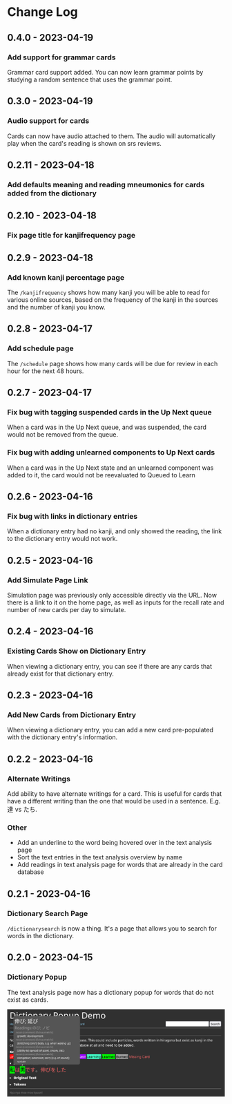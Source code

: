 # Change Log

## 0.4.0 - 2023-04-19
### Add support for grammar cards
Grammar card support added. You can now learn grammar points by studying a random sentence that uses the grammar point.

## 0.3.0 - 2023-04-19
### Audio support for cards
Cards can now have audio attached to them. The audio will automatically play when the card's reading is shown on srs reviews.

## 0.2.11 - 2023-04-18
### Add defaults meaning and reading mneumonics for cards added from the dictionary

## 0.2.10 - 2023-04-18
### Fix page title for kanjifrequency page

## 0.2.9 - 2023-04-18
### Add known kanji percentage page
The `/kanjifrequency` shows how many kanji you will be able to read for various online sources, based on the frequency of the kanji in the sources and the number of kanji you know.

## 0.2.8 - 2023-04-17
### Add schedule page
The `/schedule` page shows how many cards will be due for review in each hour for the next 48 hours.

## 0.2.7 - 2023-04-17
### Fix bug with tagging suspended cards in the Up Next queue
When a card was in the Up Next queue, and was suspended, the card would not be removed from the queue.

### Fix bug with adding unlearned components to Up Next cards
When a card was in the Up Next state and an unlearned component was added to it, the card would not be reevaluated to Queued to Learn

## 0.2.6 - 2023-04-16
### Fix bug with links in dictionary entries
When a dictionary entry had no kanji, and only showed the reading, the link to the dictionary entry would not work.

## 0.2.5 - 2023-04-16
### Add Simulate Page Link
Simulation page was previously only accessible directly via the URL. Now there is a link to it on the home page, as well as inputs for the recall rate and number of new cards per day to simulate.

## 0.2.4 - 2023-04-16
### Existing Cards Show on Dictionary Entry
When viewing a dictionary entry, you can see if there are any cards that already exist for that dictionary entry.

## 0.2.3 - 2023-04-16
### Add New Cards from Dictionary Entry
When viewing a dictionary entry, you can add a new card pre-populated with the dictionary entry's information.

## 0.2.2 - 2023-04-16
### Alternate Writings
Add ability to have alternate writings for a card. This is useful for cards that have a different writing than the one that would be used in a sentence. E.g. 達 vs たち.

### Other
- Add an underline to the word being hovered over in the text analysis page
- Sort the text entries in the text analysis overview by name
- Add readings in text analysis page for words that are already in the card database

## 0.2.1 - 2023-04-16
### Dictionary Search Page
`/dictionarysearch` is now a thing. It's a page that allows you to search for words in the dictionary.

## 0.2.0 - 2023-04-15
### Dictionary Popup
The text analysis page now has a dictionary popup for words that do not exist as cards.

![Dictionary Popup](static/img/dictionary_popup.png)